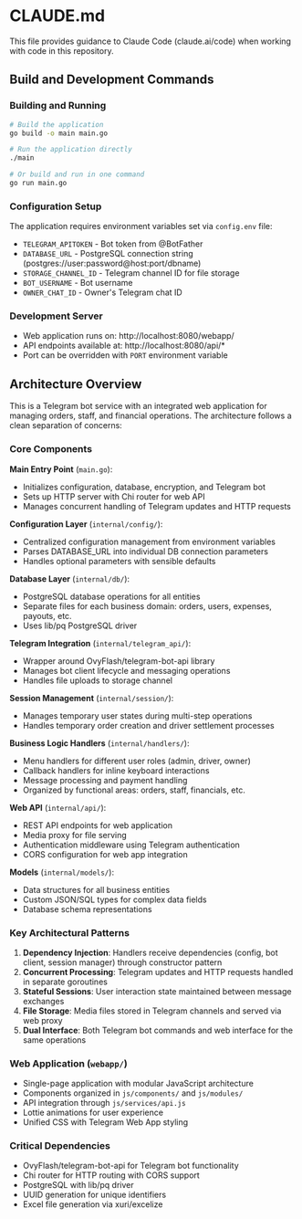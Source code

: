 # CLAUDE.md

This file provides guidance to Claude Code (claude.ai/code) when working with code in this repository.

## Build and Development Commands

### Building and Running
```bash
# Build the application
go build -o main main.go

# Run the application directly
./main

# Or build and run in one command
go run main.go
```

### Configuration Setup
The application requires environment variables set via `config.env` file:
- `TELEGRAM_APITOKEN` - Bot token from @BotFather
- `DATABASE_URL` - PostgreSQL connection string (postgres://user:password@host:port/dbname)
- `STORAGE_CHANNEL_ID` - Telegram channel ID for file storage
- `BOT_USERNAME` - Bot username
- `OWNER_CHAT_ID` - Owner's Telegram chat ID

### Development Server
- Web application runs on: http://localhost:8080/webapp/
- API endpoints available at: http://localhost:8080/api/*
- Port can be overridden with `PORT` environment variable

## Architecture Overview

This is a Telegram bot service with an integrated web application for managing orders, staff, and financial operations. The architecture follows a clean separation of concerns:

### Core Components

**Main Entry Point** (`main.go`):
- Initializes configuration, database, encryption, and Telegram bot
- Sets up HTTP server with Chi router for web API
- Manages concurrent handling of Telegram updates and HTTP requests

**Configuration Layer** (`internal/config/`):
- Centralized configuration management from environment variables
- Parses DATABASE_URL into individual DB connection parameters
- Handles optional parameters with sensible defaults

**Database Layer** (`internal/db/`):
- PostgreSQL database operations for all entities
- Separate files for each business domain: orders, users, expenses, payouts, etc.
- Uses lib/pq PostgreSQL driver

**Telegram Integration** (`internal/telegram_api/`):
- Wrapper around OvyFlash/telegram-bot-api library
- Manages bot client lifecycle and messaging operations
- Handles file uploads to storage channel

**Session Management** (`internal/session/`):
- Manages temporary user states during multi-step operations
- Handles temporary order creation and driver settlement processes

**Business Logic Handlers** (`internal/handlers/`):
- Menu handlers for different user roles (admin, driver, owner)
- Callback handlers for inline keyboard interactions
- Message processing and payment handling
- Organized by functional areas: orders, staff, financials, etc.

**Web API** (`internal/api/`):
- REST API endpoints for web application
- Media proxy for file serving
- Authentication middleware using Telegram authentication
- CORS configuration for web app integration

**Models** (`internal/models/`):
- Data structures for all business entities
- Custom JSON/SQL types for complex data fields
- Database schema representations

### Key Architectural Patterns

1. **Dependency Injection**: Handlers receive dependencies (config, bot client, session manager) through constructor pattern
2. **Concurrent Processing**: Telegram updates and HTTP requests handled in separate goroutines
3. **Stateful Sessions**: User interaction state maintained between message exchanges
4. **File Storage**: Media files stored in Telegram channels and served via web proxy
5. **Dual Interface**: Both Telegram bot commands and web interface for the same operations

### Web Application (`webapp/`)
- Single-page application with modular JavaScript architecture
- Components organized in `js/components/` and `js/modules/`
- API integration through `js/services/api.js`
- Lottie animations for user experience
- Unified CSS with Telegram Web App styling

### Critical Dependencies
- OvyFlash/telegram-bot-api for Telegram bot functionality
- Chi router for HTTP routing with CORS support
- PostgreSQL with lib/pq driver
- UUID generation for unique identifiers
- Excel file generation via xuri/excelize